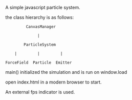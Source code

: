 A simple javascript particle system.

the class hierarchy is as follows: 

			 CanvasManager

				  |

		    ParticleSystem

		|		  |		 	|

	ForceField	Particle  Emitter


main() initialized the simulation and
is run on window.load

open index.html in a modern browser to start.

An external fps indicator is used.
